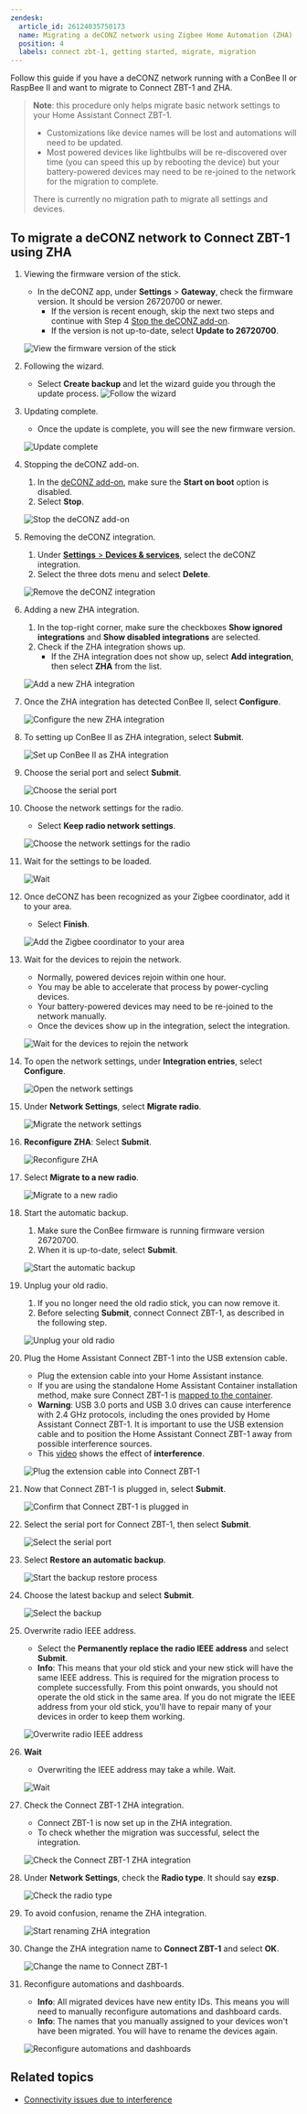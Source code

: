 ```yaml
---
zendesk:
  article_id: 26124035750173
  name: Migrating a deCONZ network using Zigbee Home Automation (ZHA)
  position: 4
  labels: connect zbt-1, getting started, migrate, migration
---
```


Follow this guide if you have a deCONZ network running with a ConBee II or RaspBee II and want to migrate to Connect ZBT-1 and ZHA.

> **Note**: this procedure only helps migrate basic network settings to your Home Assistant Connect ZBT-1.
>
> - Customizations like device names will be lost and automations will need to be updated.
> - Most powered devices like lightbulbs will be re-discovered over time (you can speed this up by rebooting the device) but your battery-powered devices may need to be re-joined to the network for the migration to complete.
>
> There is currently no migration path to migrate all settings and devices.

## To migrate a deCONZ network to Connect ZBT-1 using ZHA

1. Viewing the firmware version of the stick.
   - In the deCONZ app, under **Settings** > **Gateway**, check the firmware version. It should be version 26720700 or newer.
     - If the version is recent enough, skip the next two steps and continue with Step 4 [Stop the deCONZ add-on](#step-stop-the-deconz-add-on).
     - If the version is not up-to-date, select **Update to 26720700**.

   ![View the firmware version of the stick](/static/img/connect-zbt-1/conbee-update-05.png)

2. Following the wizard.
   - Select **Create backup** and let the wizard guide you through the update process.
   ![Follow the wizard](/static/img/connect-zbt-1/conbee-update-06.png)

3. Updating complete.
   - Once the update is complete, you will see the new firmware version.

   ![Update complete](/static/img/connect-zbt-1/conbee-update-14.png)

4. Stopping the deCONZ add-on.
   1. In the [deCONZ add-on](https://my.home-assistant.io/redirect/supervisor_addon/?addon=core_deconz), make sure the **Start on boot** option is disabled.
   2. Select **Stop**.

   ![Stop the deCONZ add-on](/static/img/connect-zbt-1/conbee-migrate-zha-02.png)

5. Removing the deCONZ integration.
   1. Under [**Settings** > **Devices & services**](https://my.home-assistant.io/redirect/integrations/), select the deCONZ integration.
   2. Select the three dots menu and select **Delete**.

    ![Remove the deCONZ integration](/static/img/connect-zbt-1/conbee-migrate-zha-33.png)

6. Adding a new ZHA integration.
   1. In the top-right corner, make sure the checkboxes **Show ignored integrations** and **Show disabled integrations** are selected.
   2. Check if the ZHA integration shows up.
      - If the ZHA integration does not show up, select **Add integration**, then select **ZHA** from the list.

    ![Add a new ZHA integration](/static/img/connect-zbt-1/conbee-migrate-zha-23.png)

7. Once the ZHA integration has detected ConBee II, select **Configure**.

   ![Configure the new ZHA integration](/static/img/connect-zbt-1/conbee-migrate-zha-04.png)

8. To setting up ConBee II as ZHA integration, select **Submit**.

   ![Set up ConBee II as ZHA integration](/static/img/connect-zbt-1/conbee-migrate-zha-05.png)

9. Choose the serial port and select **Submit**.

   ![Choose the serial port](/static/img/connect-zbt-1/conbee-migrate-zha-24.png)

10. Choose the network settings for the radio.
    - Select **Keep radio network settings**.

    ![Choose the network settings for the radio](/static/img/connect-zbt-1/conbee-migrate-zha-06.png)

11. Wait for the settings to be loaded.

    ![Wait](/static/img/connect-zbt-1/conbee-migrate-zha-07.png)

12. Once deCONZ has been recognized as your Zigbee coordinator, add it to your area.
    - Select **Finish**.

    ![Add the Zigbee coordinator to your area](/static/img/connect-zbt-1/conbee-migrate-zha-09.png)

13. Wait for the devices to rejoin the network.
    - Normally, powered devices rejoin within one hour.
    - You may be able to accelerate that process by power-cycling devices.
    - Your battery-powered devices may need to be re-joined to the network manually.
    - Once the devices show up in the integration, select the integration.

    ![Wait for the devices to rejoin the network](/static/img/connect-zbt-1/conbee-migrate-zha-42.png)

14. To open the network settings, under **Integration entries**, select **Configure**.

    ![Open the network settings](/static/img/connect-zbt-1/conbee-migrate-zha-41.png)

15. Under **Network Settings**, select **Migrate radio**.

    ![Migrate the network settings](/static/img/connect-zbt-1/conbee-migrate-zha-11.png)

16. **Reconfigure ZHA**:  Select **Submit**.

    ![Reconfigure ZHA](/static/img/connect-zbt-1/conbee-migrate-zha-12.png)

17. Select **Migrate to a new radio**.

    ![Migrate to a new radio](/static/img/connect-zbt-1/conbee-migrate-zha-13.png)

18. Start the automatic backup.
    1. Make sure the ConBee firmware is running firmware version 26720700.
    2. When it is up-to-date, select **Submit**.

    ![Start the automatic backup](/static/img/connect-zbt-1/conbee-migrate-zha-14.png)

19. Unplug your old radio.
    1. If you no longer need the old radio stick, you can now remove it.
    2. Before selecting **Submit**, connect Connect ZBT-1, as described in the following step.

    ![Unplug your old radio](/static/img/connect-zbt-1/z2m-migrate-zha-06.png)

20. Plug the Home Assistant Connect ZBT-1 into the USB extension cable.
    - Plug the extension cable into your Home Assistant instance.
    - If you are using the standalone Home Assistant Container installation method, make sure Connect ZBT-1 is [mapped to the container](https://www.home-assistant.io/installation/linux#exposing-devices).
    - **Warning**: USB 3.0 ports and USB 3.0 drives can cause interference with 2.4 GHz protocols, including the ones provided by Home Assistant Connect ZBT-1. It is important to use the USB extension cable and to position the Home Assistant Connect ZBT-1 away from possible interference sources.
    - This [video](/hc/en-us/articles/26124431414557) shows the effect of **interference**.

    ![Plug the extension cable into Connect ZBT-1](/static/img/connect-zbt-1/connect-zbt-1-raspi-01.jpg)

21. Now that Connect ZBT-1 is plugged in, select **Submit**.

    ![Confirm that Connect ZBT-1 is plugged in](/static/img/connect-zbt-1/z2m-migrate-zha-06.png)

22. Select the serial port for Connect ZBT-1, then select **Submit**.

    ![Select the serial port](/static/img/connect-zbt-1/conbee-migrate-zha-15.png)

23. Select **Restore an automatic backup**.

    ![Start the backup restore process](/static/img/connect-zbt-1/z2m-migrate-zha-08.png)

24. Choose the latest backup and select **Submit**.

    ![Select the backup](/static/img/connect-zbt-1/z2m-migrate-zha-09.png)

25. Overwrite radio IEEE address.
    - Select the **Permanently replace the radio IEEE address** and select **Submit**.
    - **Info**: This means that your old stick and your new stick will have the same IEEE address. This is required for the migration process to complete successfully. From this point onwards, you should not operate the old stick in the same area. If you do not migrate the IEEE address from your old stick, you'll have to repair many of your devices in order to keep them working.

    ![Overwrite radio IEEE address](/static/img/connect-zbt-1/z2m-migrate-zha-10.png)

26. **Wait**
    - Overwriting the IEEE address may take a while. Wait.

    ![Wait](/static/img/connect-zbt-1/z2m-migrate-zha-11.png)

27. Check the Connect ZBT-1 ZHA integration.
    - Connect ZBT-1 is now set up in the ZHA integration.
    - To check whether the migration was successful, select the integration.

    ![Check the Connect ZBT-1 ZHA integration](/static/img/connect-zbt-1/conbee-migrate-zha-new-18.png)

28. Under **Network Settings**, check the **Radio type**. It should say **ezsp**.

    ![Check the radio type](/static/img/connect-zbt-1/conbee-migrate-zha-19.png)

29. To avoid confusion, rename the ZHA integration.

    ![Start renaming ZHA integration](/static/img/connect-zbt-1/conbee-migrate-zha-new-21.png)

30. Change the ZHA integration name to **Connect ZBT-1** and select **OK**.

    ![Change the name to Connect ZBT-1](/static/img/connect-zbt-1/conbee-migrate-zha-21.png)

31. Reconfigure automations and dashboards.
    - **Info**: All migrated devices have new entity IDs. This means you will need to manually reconfigure automations and dashboard cards.
    - **Info**: The names that you manually assigned to your devices won't have been migrated. You will have to rename the devices again.

    ![Reconfigure automations and dashboards](/static/img/connect-zbt-1/conbee-migrate-zha-new-22.png)

## Related topics

- [Connectivity issues due to interference](/hc/en-us/articles/26124431414557)